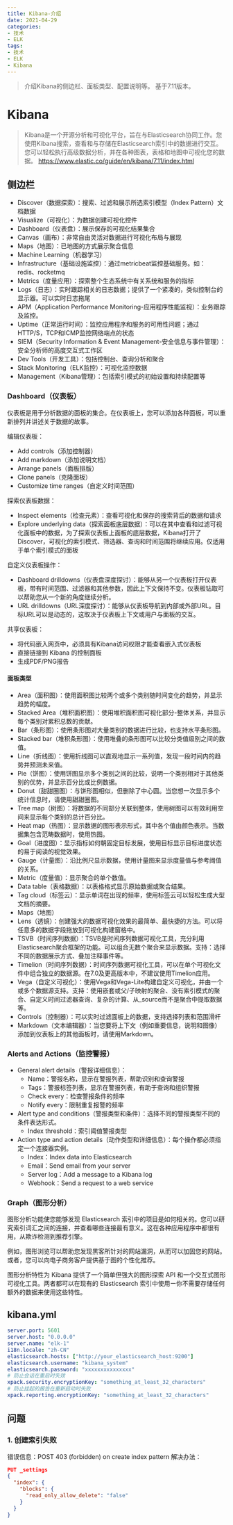 ```yaml
---
title: Kibana-介绍
date: 2021-04-29
categories:
- 技术
- ELK
tags:
- 技术
- ELK
- Kibana
---
```


> 介绍Kibana的侧边栏、面板类型、配置说明等。
基于7.11版本。

<!-- more -->

# Kibana
> Kibana是一个开源分析和可视化平台，旨在与Elasticsearch协同工作。您使用Kibana搜索，查看和与存储在Elasticsearch索引中的数据进行交互。您可以轻松执行高级数据分析，并在各种图表，表格和地图中可视化您的数据。
https://www.elastic.co/guide/en/kibana/7.11/index.html

## 侧边栏
* Discover（数据探索）：搜索、过滤和展示所选索引模型（Index Pattern）文档数据
* Visualize（可视化）：为数据创建可视化控件
* Dashboard（仪表盘）：展示保存的可视化结果集合
* Canvas（画布）：非常自由灵活对数据进行可视化布局与展现
* Maps（地图）：已地图的方式展示聚合信息
* Machine Learning（机器学习）
* Infrastructure（基础设施监控）：通过metricbeat监控基础服务。如：redis、rocketmq
* Metrics（度量应用）：探索整个生态系统中有关系统和服务的指标
* Logs（日志）：实时跟踪相关的日志数据；提供了一个紧凑的，类似控制台的显示器。可以实时日志拖尾
* APM（Application Performance Monitoring-应用程序性能监视）：业务跟踪及监控。
* Uptime（正常运行时间）：监控应用程序和服务的可用性问题；通过HTTP/S，TCP和ICMP监控网络端点的状态
* SIEM（Security Information & Event Management-安全信息与事件管理）：安全分析师的高度交互式工作区
* Dev Tools（开发工具）：包括控制台、查询分析和聚合
* Stack Monitoring（ELK监控）：可视化监控数据
* Management（Kibana管理）：包括索引模式的初始设置和持续配置等

### Dashboard（仪表板）
仪表板是用于分析数据的面板的集合。在仪表板上，您可以添加各种面板，可以重新排列并讲述关于数据的故事。

编辑仪表板：
* Add controls（添加控制器）
* Add markdown（添加说明文档）
* Arrange panels（面板排版）
* Clone panels（克隆面板）
* Customize time ranges（自定义时间范围）

探索仪表板数据：
* Inspect elements（检查元素）：查看可视化和保存的搜索背后的数据和请求
* Explore underlying data（探索面板底层数据）：可以在其中查看和过滤可视化面板中的数据，为了探索仪表板上面板的底层数据，Kibana打开了Discover，可视化的索引模式、筛选器、查询和时间范围将继续应用。仅适用于单个索引模式的面板

自定义仪表板操作：
* Dashboard drilldowns（仪表盘深度探讨）：能够从另一个仪表板打开仪表板，带有时间范围、过滤器和其他参数，因此上下文保持不变。仪表板钻取可以帮助您从一个新的角度继续分析。
* URL drilldowns（URL深度探讨）：能够从仪表板导航到内部或外部URL。目标URL可以是动态的，这取决于仪表板上下文或用户与面板的交互。

共享仪表板：
* 将代码嵌入网页中，必须具有Kibana访问权限才能查看嵌入式仪表板
* 直接链接到 Kibana 的控制面板
* 生成PDF/PNG报告

#### 面板类型
* Area（面积图）：使用面积图比较两个或多个类别随时间变化的趋势，并显示趋势的幅度。
* Stacked Area（堆积面积图）：使用堆积面积图可视化部分-整体关系，并显示每个类别对累积总数的贡献。
* Bar（条形图）：使用条形图对大量类别的数据进行比较，也支持水平条形图。
* Stacked bar（堆积条形图）：使用堆叠的条形图可以比较分类值级别之间的数值。
* Line（折线图）：使用折线图可以直观地显示一系列值，发现一段时间内的趋势并预测未来值。
* Pie（饼图）：使用饼图显示多个类别之间的比较，说明一个类别相对于其他类别的优势，并显示百分比或比例数据。
* Donut（甜甜圈图）：与饼形图相似，但删除了中心圆。当您想一次显示多个统计信息时，请使用甜甜圈图。
* Tree map（树图）：将数据的不同部分关联到整体，使用树图可以有效利用空间来显示每个类别的总计百分比。
* Heat map（热图）：显示数据的图形表示形式，其中各个值由颜色表示。当数据集包含范畴数据时，使用热图。
* Goal（进度图）：显示指标如何朝固定目标发展，使用目标显示目标进度状态的易于阅读的视觉效果。
* Gauge（计量图）：沿比例尺显示数据，使用计量图来显示度量值与参考阈值的关系。
* Metric（度量值）：显示聚合的单个数值。
* Data table（表格数据）：以表格格式显示原始数据或聚合结果。
* Tag cloud（标签云）：显示单词在出现的频率，使用标签云可以轻松生成大型文档的摘要。
* Maps（地图）
* Lens（透镜）：创建强大的数据可视化效果的最简单、最快捷的方法。可以将任意多的数据字段拖放到可视化构建窗格中。
* TSVB（时间序列数据）：TSVB是时间序列数据可视化工具，充分利用Elasticsearch聚合框架的功能。可以组合无数个聚合来显示数据。支持：选择不同的数据展示方式、叠加注释事件等。
* Timelion（时间序列数据）：时间序列数据可视化工具，可以在单个可视化文件中组合独立的数据源。在7.0及更高版本中，不建议使用Timelion应用。
* Vega（自定义可视化）：使用Vega和Vega-Lite构建自定义可视化，并由一个或多个数据源支持。支持：使用嵌套或父/子映射的聚合、没有索引模式的聚合、自定义时间过滤器查询、复杂的计算、从_source而不是聚合中提取数据等。
* Controls（控制器）：可以实时过滤面板上的数据，支持选择列表和范围滑杆
* Markdown（文本编辑器）：当您要将上下文（例如重要信息，说明和图像）添加到仪表板上的其他面板时，请使用Markdown。

### Alerts and Actions（监控警报）
* General alert details（警报详细信息）：
  * Name：警报名称，显示在警报列表，帮助识别和查询警报
  * Tags：警报标签列表，显示在警报列表，有助于查询和组织警报
  * Check every：检查警报条件的频率
  * Notify every：限制重复报警的频率
* Alert type and conditions（警报类型和条件）：选择不同的警报类型不同的条件表达形式。
  * Index threshold：索引阈值警报类型
* Action type and action details（动作类型和详细信息）：每个操作都必须指定一个连接器实例。
  * Index：Index data into Elasticsearch
  * Email：Send email from your server
  * Server log：Add a message to a Kibana log
  * Webhook：Send a request to a web service

### Graph（图形分析）
图形分析功能使您能够发现 Elasticsearch 索引中的项目是如何相关的。您可以研究索引词汇之间的连接，并查看哪些连接最有意义。这在各种应用程序中都很有用，从欺诈检测到推荐引擎。

例如，图形浏览可以帮助您发现黑客所针对的网站漏洞，从而可以加固您的网站。或者，您可以向电子商务客户提供基于图的个性化推荐。

图形分析特性为 Kibana 提供了一个简单但强大的图形探索 API 和一个交互式图形可视化工具。两者都可以在现有的 Elasticsearch 索引中使用ー你不需要存储任何额外的数据来使用这些特性。

## kibana.yml

```yaml
server.port: 5601
server.host: "0.0.0.0"
server.name: "elk-1"
i18n.locale: "zh-CN"
elasticsearch.hosts: ["http://your_elasticsearch_host:9200"]
elasticsearch.username: "kibana_system"
elasticsearch.password: "xxxxxxxxxxxxxxx"
# 防止会话在重启时失效
xpack.security.encryptionKey: "something_at_least_32_characters"
# 防止挂起的报告在重新启动时失败
xpack.reporting.encryptionKey: "something_at_least_32_characters"
```

## 问题
### 1. 创建索引失败
错误信息：POST 403 (forbidden) on create index pattern
解决办法：
```json
PUT _settings
{
  "index": {
    "blocks": {
      "read_only_allow_delete": "false"
    }
  }
}
```

